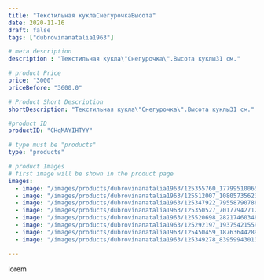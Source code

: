 ```yaml
---
title: "Текстильная куклаСнегурочкаВысота"
date: 2020-11-16
draft: false
tags: ["dubrovinanatalia1963"]

# meta description
description : "Текстильная кукла\"Снегурочка\".Высота куклы31 см."

# product Price
price: "3000"
priceBefore: "3600.0"

# Product Short Description
shortDescription: "Текстильная кукла\"Снегурочка\".Высота куклы31 см."

#product ID
productID: "CHqMAYIHTYY"

# type must be "products"
type: "products"

# product Images
# first image will be shown in the product page
images:
  - image: "/images/products/dubrovinanatalia1963/125355760_177995100654475_934447442376216566_n.jpg"
  - image: "/images/products/dubrovinanatalia1963/125512007_1080573562374940_2451188361622220739_n.jpg"
  - image: "/images/products/dubrovinanatalia1963/125347922_795587907887761_8956169296305438600_n.jpg"
  - image: "/images/products/dubrovinanatalia1963/125350527_701779427122238_6097071734295311259_n.jpg"
  - image: "/images/products/dubrovinanatalia1963/125520698_2821746034816544_7915276029826730495_n.jpg"
  - image: "/images/products/dubrovinanatalia1963/125292197_193754215590031_5124762144944582436_n.jpg"
  - image: "/images/products/dubrovinanatalia1963/125450459_187636442899148_398006159462147106_n.jpg"
  - image: "/images/products/dubrovinanatalia1963/125349278_839599430133090_454779836166399214_n.jpg"

---
```

lorem
